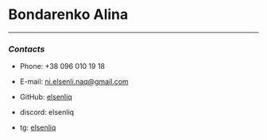 # Bondarenko Alina

---

### _Contacts_

- Phone: +38 096 010 19 18

- E-mail: ni.elsenli.naq@gmail.com

- GitHub: [elsenliq](https://github.com/elsenliq)

- discord: elsenliq

- tg: [elsenliq](https://t.me/elsenliq)
